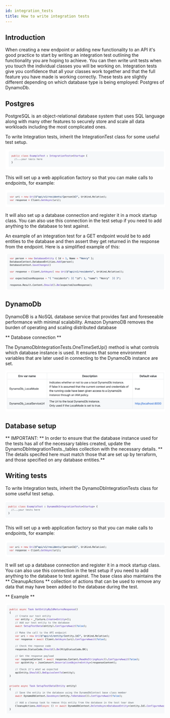 ```yaml
---
id: integration_tests
title: How to write integration tests
---
```


## Introduction

When creating a new endpoint or adding new functionality to an API it's good practice to start by writing an integration test outlining the functionality you are hoping to achieve. You can then write unit tests when you touch the individual classes you will be working on. Integration tests give you confidence that all your classes work together and that the full feature you have made is working correctly. These tests are slightly different depending on which database type is being employed: Postgres of DynamoDb.

## Postgres

PostgreSQL is an object-relational database system that uses SQL language along with many other features to securely store and scale all data workloads including the most complicated ones.

To write Integration tests, inherit the IntegrationTest class for some useful test setup.

![alt text](./doc-images/postgres1.png)

This will set up a web application factory so that you can make calls to endpoints, for example:

![alt text](./doc-images/postgres2.png)

It will also set up a database connection and register it in a mock startup class. You can also use this connection in the test setup if you need to add anything to the database to test against.

An example of an integration test for a GET endpoint would be to add entities to the database and then assert they get returned in the response from the endpoint. Here is a simplified example of this:

![alt text](./doc-images/postgres3.png)

## DynamoDb

DynamoDB is a NoSQL database service that provides fast and foreseeable performance with minimal scalability. Amazon DynamoDB removes the burden of operating and scaling distributed database

** Database connection **

The DynamoDbIntegrationTests.OneTimeSetUp() method is what controls which database instance is used. It ensures that some environment variables that are later used in connecting to the DynamoDb instance are set.

![alt text](./doc-images/postgres4.png)

## Database setup

** IMPORTANT: ** In order to ensure that the database instance used for the tests has all of the necessary tables created, update the DynamoDbIntegrationTests._tables collection with the necessary details. ** The details specifed here must match those that are set up by terraform, and those specified on any database entities.**

## Writing tests
To write Integration tests, inherit the DynamoDbIntegrationTests class for some useful test setup.

![alt text](./doc-images/tests1.png)

This will set up a web application factory so that you can make calls to endpoints, for example:

![alt text](./doc-images/tests2.png)

It will set up a database connection and register it in a mock startup class. You can also use this connection in the test setup if you need to add anything to the database to test against. The base class also maintains the ** CleanupActions  ** collection of actions that can be used to remove any data that may have been added to the database during the test.

** Example **

![alt text](./doc-images/tests3.png)
